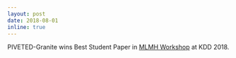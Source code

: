 ```yaml
---
layout: post
date: 2018-08-01
inline: true
---
```


PIVETED-Granite wins Best Student Paper in [MLMH Workshop](https://mlmhworkshop.github.io/mlmh-2018/) at KDD 2018.